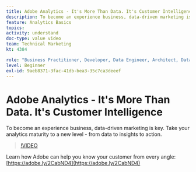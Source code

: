 ```yaml
---
title: Adobe Analytics - It's More Than Data. It's Customer Intelligence
description: To become an experience business, data-driven marketing is key. Take your analytics maturity to a new level - from data to insights to action.
feature: Analytics Basics
topics: 
activity: understand
doc-type: value video
team: Technical Marketing
kt: 4384

role: "Business Practitioner, Developer, Data Engineer, Architect, Data Architect, Administrator, Leader"
level: Beginner
exl-id: 9aeb8371-3fac-41db-bea3-35c7ca3deeef
---
```

# Adobe Analytics - It's More Than Data. It's Customer Intelligence

To become an experience business, data-driven marketing is key. Take your analytics maturity to a new level - from data to insights to action.

>[!VIDEO](https://video.tv.adobe.com/v/31502/?quality=12)

Learn how Adobe can help you know your customer from every angle: [https://adobe.ly/2CabND4](https://adobe.ly/2CabND4)
